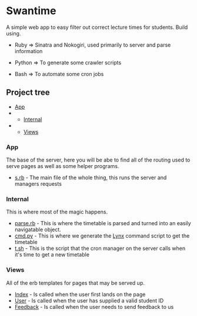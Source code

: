 # Swantime
A simple web app to easy filter out correct lecture times for students.
Build using.

* Ruby => Sinatra and Nokogiri, used primarily to server and parse information

* Python => To generate some crawler scripts

* Bash => To automate some cron jobs

## Project tree

*  [App](./app)
* * [Internal](./app/int)
* *  [Views](./app/views)

### App
The base of the server, here you will be abe to find all of the routing used to serve pages as well as some helper programs.
* [s.rb](./app/s.rb) - The main file of the whole thing, this runs the server and managers requests

### Internal
This is where most of the magic happens.

* [parse.rb](./app/int/parse.rb) - This is where the timetable is parsed and turned into an easily navigatable object.
* [cmd.py](./app/int/cmd.py) - This is where we generate the [Lynx](http://lynx.browser.org/) command script to get the timetable
* [t.sh](./app/int/t.sh) - This is the script that the cron manager on the server calls when it's time to get a new timetable


### Views
All of the erb templates for pages that may be served up.

* [Index](./app/views/index.erb) - Is called when the user first lands on the page
* [User](.app/views/user.erb) - Is called when the user has supplied a valid student ID
* [Feedback](.app/views/error.erb) - Is called when the user needs to send feedback to us

